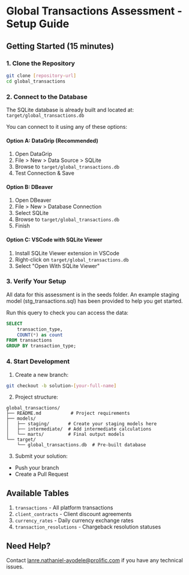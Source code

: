 # Global Transactions Assessment - Setup Guide

## Getting Started (15 minutes)

### 1. Clone the Repository

```bash
git clone [repository-url]
cd global_transactions
```

### 2. Connect to the Database

The SQLite database is already built and located at:
`target/global_transactions.db`

You can connect to it using any of these options:

#### Option A: DataGrip (Recommended)

1. Open DataGrip
2. File > New > Data Source > SQLite
3. Browse to `target/global_transactions.db`
4. Test Connection & Save

#### Option B: DBeaver

1. Open DBeaver
2. File > New > Database Connection
3. Select SQLite
4. Browse to `target/global_transactions.db`
5. Finish

#### Option C: VSCode with SQLite Viewer

1. Install SQLite Viewer extension in VSCode
2. Right-click on `target/global_transactions.db`
3. Select "Open With SQLite Viewer"

### 3. Verify Your Setup

All data for this assessment is in the seeds folder. An example staging model (stg_transactions.sql) has been provided to help you get started.

Run this query to check you can access the data:
```sql
SELECT 
    transaction_type,
    COUNT(*) as count
FROM transactions
GROUP BY transaction_type;
```

### 4. Start Development

1. Create a new branch:
```bash
git checkout -b solution-[your-full-name]
```

2. Project structure:

```
global_transactions/
├── README.md           # Project requirements
├── models/            
│   ├── staging/       # Create your staging models here
│   ├── intermediate/  # Add intermediate calculations
│   └── marts/         # Final output models
└── target/
    └── global_transactions.db  # Pre-built database
```

3. Submit your solution:
- Push your branch
- Create a Pull Request

## Available Tables

1. `transactions` - All platform transactions
2. `client_contracts` - Client discount agreements
3. `currency_rates` - Daily currency exchange rates
4. `transaction_resolutions` - Chargeback resolution statuses

## Need Help?

Contact lanre.nathaniel-ayodele@prolific.com if you have any technical issues.